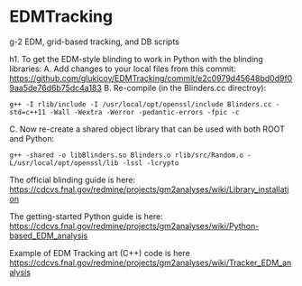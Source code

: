 # EDMTracking
g-2 EDM, grid-based tracking, and DB scripts 

h1. To get the EDM-style blinding to work in Python with the blinding libraries:
A. Add changes to your local files from this commit: https://github.com/glukicov/EDMTracking/commit/e2c0979d45648bd0d9f09aa5de76d6b75dc4a183 
B. Re-compile (in the Blinders.cc directroy):
```
g++ -I rlib/include -I /usr/local/opt/openssl/include Blinders.cc -std=c++11 -Wall -Wextra -Werror -pedantic-errors -fpic -c
```
C. Now re-create a shared object library that can be used with both ROOT and Python:
```
g++ -shared -o libBlinders.so Blinders.o rlib/src/Random.o -L/usr/local/opt/openssl/lib -lssl -lcrypto
```

The official blinding guide is here: https://cdcvs.fnal.gov/redmine/projects/gm2analyses/wiki/Library_installation 

The getting-started Python guide is here: https://cdcvs.fnal.gov/redmine/projects/gm2analyses/wiki/Python-based_EDM_analysis

Example of EDM Tracking art (C++) code is here https://cdcvs.fnal.gov/redmine/projects/gm2analyses/wiki/Tracker_EDM_analysis
